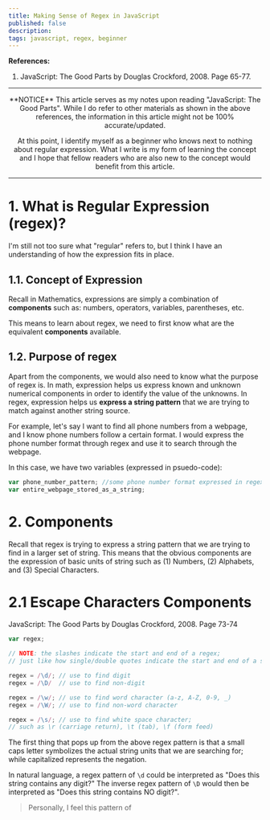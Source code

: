 ```yaml
---
title: Making Sense of Regex in JavaScript
published: false
description: 
tags: javascript, regex, beginner
---
```


**References:**
1. JavaScript: The Good Parts by Douglas Crockford, 2008. Page 65-77.

<hr>

<center>
 **NOTICE**  
This article serves as my notes upon reading "JavaScript: The Good Parts". While I do refer to other materials as shown in the above references, the information in this article might not be 100% accurate/updated. 

At this point, I identify myself as a beginner who knows next to nothing about regular expression. What I write is my form of learning the concept and I hope that fellow readers who are also new to the concept would benefit from this article. 

<hr>
</center>


# 1. What is Regular Expression (regex)?

I'm still not too sure what "regular" refers to, but I think I have an understanding of how the expression fits in place. 

## 1.1. Concept of Expression

Recall in Mathematics, expressions are simply a combination of **components** such as: numbers, operators, variables, parentheses, etc. 

This means to learn about regex, we need to first know what are the equivalent **components** available. 

## 1.2. Purpose of regex

Apart from the components, we would also need to know what the purpose of regex is. In math, expression helps us express known and unknown numerical components in order to identify the value of the unknowns. In regex, expression helps us **express a string pattern** that we are trying to match against another string source. 

For example, let's say I want to find all phone numbers from a webpage, and I know phone numbers follow a certain format. I would express the phone number format through regex and use it to search through the webpage. 

In this case, we have two variables (expressed in psuedo-code):

```javascript
var phone_number_pattern; //some phone number format expressed in regex format
var entire_webpage_stored_as_a_string;
```

# 2. Components

Recall that regex is trying to express a string pattern that we are trying to find in a larger set of string. This means that the obvious components are the expression of basic units of string such as (1) Numbers, (2) Alphabets, and (3) Special Characters.


# 2.1 Escape Characters Components
JavaScript: The Good Parts by Douglas Crockford, 2008. Page 73-74

```javascript
var regex;

// NOTE: the slashes indicate the start and end of a regex;
// just like how single/double quotes indicate the start and end of a string

regex = /\d/; // use to find digit
regex = /\D/  // use to find non-digit

regex = /\w/; // use to find word character (a-z, A-Z, 0-9, _)
regex = /\W/; // use to find non-word character 

regex = /\s/; // use to find white space character; 
// such as \r (carriage return), \t (tab), \f (form feed)

```

The first thing that pops up from the above regex pattern is that a small caps letter symbolizes the actual string units that we are searching for; while capitalized represents the negation. 

In natural language, a regex pattern of `\d` could be interpreted as "Does this string contains any digit?" The inverse regex pattern of `\D` would then be interpreted as "Does this string contains NO digit?".

> Personally, I feel this pattern of 

